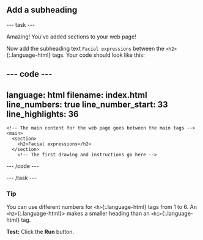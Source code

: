 <h2 class="c-project-heading--task">Add a subheading</h2>

--- task ---

Amazing! You've added sections to your web page!

Now add the subheading text `Facial expressions` between the `<h2>`{:.language-html} tags. Your code should look like this:

<div class="c-project-code">

--- code ---
---
language: html
filename: index.html
line_numbers: true
line_number_start: 33
line_highlights: 36
---
    <!-- The main content for the web page goes between the main tags -->
    <main>
      <section>
        <h2>Facial expressions</h2>
      </section>
        <!-- The first drawing and instructions go here --> 

--- /code ---

</div>

--- /task ---

<div class="c-project-callout c-project-callout--tip">

### Tip

You can use different numbers for `<h>`{:.language-html} tags from 1 to 6. An `<h2>`{:.language-html}> makes a smaller heading than an `<h1>`{:.language-html} tag.

</div>

**Test:** Click the **Run** button. 